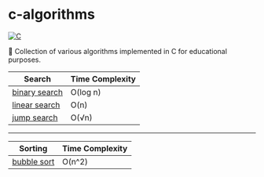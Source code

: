 # c-algorithms

[![C](https://img.shields.io/badge/C-11-blue.svg)](https://en.wikipedia.org/wiki/C11_(C_standard_revision))

:book: Collection of various algorithms implemented in C for educational purposes.

| Search                                   | Time Complexity |
| ---------------------------------------- | --------------- |
| [binary search](/search/binary_search.c) | O(log n)        |
| [linear search](/search/linear_search.c) | O(n)            |
| [jump search](/search/jump_search.c)     | O(√n)           |

---

| Sorting                                  | Time Complexity |
| ---------------------------------------- | --------------- |
| [bubble sort](/sorting/bubble_sort.c)    | O(n^2)          |